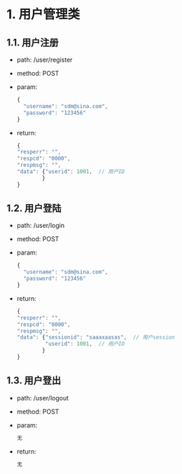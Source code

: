 # 1. 用户管理类

## 1.1. 用户注册

- path: /user/register
- method: POST
- param:

    ``` javascript
    {
      "username": "sdm@sina.com",
      "password": "123456"
    }
    ```

- return: 

    ``` javascript
    {
    "resperr": "",
    "respcd": "0000",
    "respmsg": "",
    "data": {"userid": 1001,  // 用户ID
            }
    }

    ```
    
## 1.2. 用户登陆

- path: /user/login
- method: POST
- param:

    ``` javascript
    {
      "username": "sdm@sina.com",
      "password": "123456"
    }
    ```

- return: 

    ``` javascript
    {
    "resperr": "",
    "respcd": "0000",
    "respmsg": "",
    "data": {"sessionid": "saaaxaasas",  // 用户session
             "userid": 1001,  // 用户ID
            }
    }

    ```
    
## 1.3. 用户登出

- path: /user/logout
- method: POST
- param:

    ``` javascript
    无
    ```

- return: 

    ``` javascript
    无

    ```